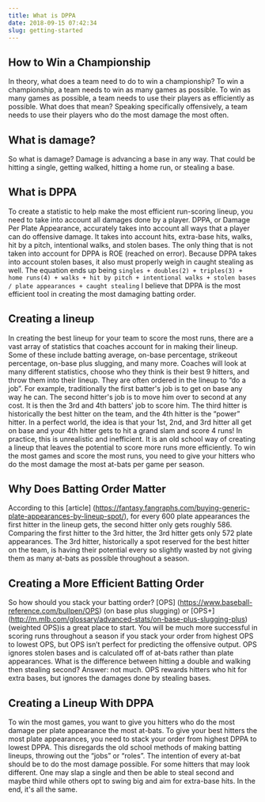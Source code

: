 ```yaml
---
title: What is DPPA
date: 2018-09-15 07:42:34
slug: getting-started
---
```


## How to Win a Championship

In theory, what does a team need to do to win a championship? To win a championship, a team needs to win as many games as possible. To win as many games as possible, a team needs to use their players as efficiently as possible. What does that mean? Speaking specifically offensively, a team needs to use their players who do the most damage the most often.

## What is damage?

So what is damage? Damage is advancing a base in any way. That could be hitting a single, getting walked, hitting a home run, or stealing a base. 

## What is DPPA

To create a statistic to help make the most efficient run-scoring lineup, you need to take into account all damages done by a player. DPPA, or Damage Per Plate Appearance, accurately takes into account all ways that a player can do offensive damage. It takes into account hits, extra-base hits, walks, hit by a pitch, intentional walks, and stolen bases. The only thing that is not taken into account for DPPA is ROE (reached on error). Because DPPA takes into account stolen bases, it also must properly weigh in caught stealing as well. The equation ends up being ```singles + doubles(2) + triples(3) + home runs(4) + walks + hit by pitch + intentional walks + stolen bases / plate appearances + caught stealing``` I believe that DPPA is the most efficient tool in creating the most damaging batting order. 

## Creating a lineup

In creating the best lineup for your team to score the most runs, there are a vast array of statistics that coaches account for in making their lineup. Some of these include batting average, on-base percentage, strikeout percentage, on-base plus slugging, and many more. Coaches will look at many different statistics, choose who they think is their best 9 hitters, and throw them into their lineup. They are often ordered in the lineup to “do a job”. For example, traditionally the first batter's job is to get on base any way he can. The second hitter's job is to move him over to second at any cost. It is then the 3rd and 4th batters' job to score him. The third hitter is historically the best hitter on the team, and the 4th hitter is the “power” hitter. In a perfect world, the idea is that your 1st, 2nd, and 3rd hitter all get on base and your 4th hitter gets to hit a grand slam and score 4 runs! In practice, this is unrealistic and inefficient. It is an old school way of creating a lineup that leaves the potential to score more runs more efficiently. To win the most games and score the most runs, you need to give your hitters who do the most damage the most at-bats per game per season.

## Why Does Batting Order Matter 

According to this [article] (https://fantasy.fangraphs.com/buying-generic-plate-appearances-by-lineup-spot/), for every 600 plate appearances the first hitter in the lineup gets, the second hitter only gets roughly 586. Comparing the first hitter to the 3rd hitter, the 3rd hitter gets only 572 plate appearances. The 3rd hitter, historically a spot reserved for the best hitter on the team, is having their potential every so slightly wasted by not giving them as many at-bats as possible throughout a season. 

## Creating a More Efficient Batting Order

So how should you stack your batting order? [OPS] (https://www.baseball-reference.com/bullpen/OPS) (on base plus slugging) or [OPS+] (http://m.mlb.com/glossary/advanced-stats/on-base-plus-slugging-plus) (weighted OPS)is a great place to start. You will be much more successful in scoring runs throughout a season if you stack your order from highest OPS to lowest OPS, but OPS isn’t perfect for predicting the offensive output. OPS ignores stolen bases and is calculated off of at-bats rather than plate appearances. What is the difference between hitting a double and walking then stealing second? Answer: not much. OPS rewards hitters who hit for extra bases, but ignores the damages done by stealing bases. 

## Creating a Lineup With DPPA 

To win the most games, you want to give you hitters who do the most damage per plate appearance the most at-bats. To give your best hitters the most plate appearances, you need to stack your order from highest DPPA to lowest DPPA. This disregards the old school methods of making batting lineups, throwing out the “jobs” or “roles”. The intention of every at-bat should be to do the most damage possible. For some hitters that may look different. One may slap a single and then be able to steal second and maybe third while others opt to swing big and aim for extra-base hits. In the end, it's all the same.

